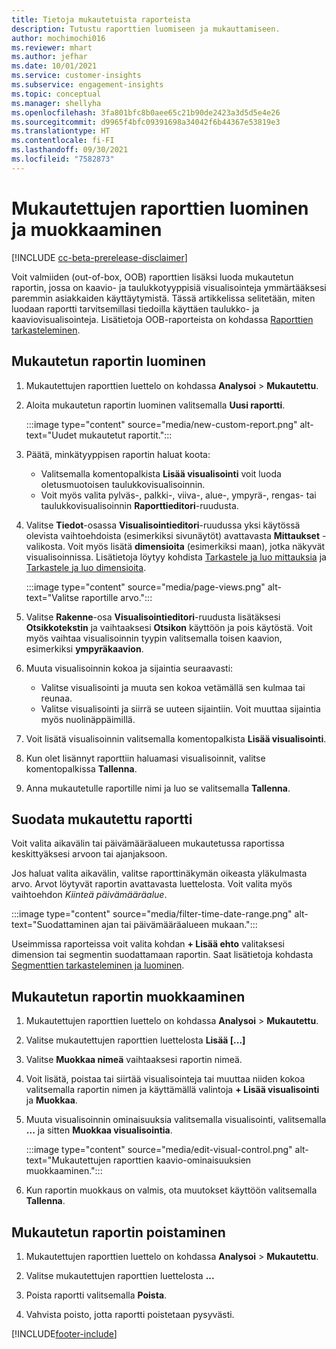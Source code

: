 ```yaml
---
title: Tietoja mukautetuista raporteista
description: Tutustu raporttien luomiseen ja mukauttamiseen.
author: mochimochi016
ms.reviewer: mhart
ms.author: jefhar
ms.date: 10/01/2021
ms.service: customer-insights
ms.subservice: engagement-insights
ms.topic: conceptual
ms.manager: shellyha
ms.openlocfilehash: 3fa801bfc8b0aee65c21b90de2423a3d5d5e4e26
ms.sourcegitcommit: d9965f4bfc09391698a34042f6b44367e53819e3
ms.translationtype: HT
ms.contentlocale: fi-FI
ms.lasthandoff: 09/30/2021
ms.locfileid: "7582873"
---
```

# <a name="create-and-edit-custom-reports"></a>Mukautettujen raporttien luominen ja muokkaaminen

[!INCLUDE [cc-beta-prerelease-disclaimer](includes/cc-beta-prerelease-disclaimer.md)]

Voit valmiiden (out-of-box, OOB) raporttien lisäksi luoda mukautetun raportin, jossa on kaavio- ja taulukkotyyppisiä visualisointeja ymmärtääksesi paremmin asiakkaiden käyttäytymistä. Tässä artikkelissa selitetään, miten luodaan raportti tarvitsemillasi tiedoilla käyttäen taulukko- ja kaaviovisualisointeja. Lisätietoja OOB-raporteista on kohdassa [Raporttien tarkasteleminen](view-reports.md).

## <a name="create-a-custom-report"></a>Mukautetun raportin luominen

1. Mukautettujen raporttien luettelo on kohdassa **Analysoi** > **Mukautettu**.

1. Aloita mukautetun raportin luominen valitsemalla **Uusi raportti**.

   :::image type="content" source="media/new-custom-report.png" alt-text="Uudet mukautetut raportit.":::

1. Päätä, minkätyyppisen raportin haluat koota:

    - Valitsemalla komentopalkista **Lisää visualisointi** voit luoda oletusmuotoisen taulukkovisualisoinnin.
    - Voit myös valita pylväs-, palkki-, viiva-, alue-, ympyrä-, rengas- tai taulukkovisualisoinnin **Raporttieditori**-ruudusta.

1. Valitse **Tiedot**-osassa **Visualisointieditori**-ruudussa yksi käytössä olevista vaihtoehdoista (esimerkiksi sivunäytöt) avattavasta **Mittaukset** -valikosta. Voit myös lisätä **dimensioita** (esimerkiksi maan), jotka näkyvät visualisoinnissa. Lisätietoja löytyy kohdista [Tarkastele ja luo mittauksia](metrics.md) ja [Tarkastele ja luo dimensioita](dimensions.md).

   :::image type="content" source="media/page-views.png" alt-text="Valitse raportille arvo.":::

1. Valitse **Rakenne**-osa **Visualisointieditori**-ruudusta lisätäksesi **Otsikkotekstin** ja vaihtaaksesi **Otsikon** käyttöön ja pois käytöstä.  Voit myös vaihtaa visualisoinnin tyypin valitsemalla toisen kaavion, esimerkiksi **ympyräkaavion**.

1. Muuta visualisoinnin kokoa ja sijaintia seuraavasti:
   - Valitse visualisointi ja muuta sen kokoa vetämällä sen kulmaa tai reunaa.
   - Valitse visualisointi ja siirrä se uuteen sijaintiin. Voit muuttaa sijaintia myös nuolinäppäimillä.
1. Voit lisätä visualisoinnin valitsemalla komentopalkista **Lisää visualisointi**.
1. Kun olet lisännyt raporttiin haluamasi visualisoinnit, valitse komentopalkissa **Tallenna**.

1. Anna mukautetulle raportille nimi ja luo se valitsemalla **Tallenna**.
 
## <a name="filter-a-custom-report"></a>Suodata mukautettu raportti

Voit valita aikavälin tai päivämääräalueen mukautetussa raportissa keskittyäksesi arvoon tai ajanjaksoon.

Jos haluat valita aikavälin, valitse raporttinäkymän oikeasta yläkulmasta arvo. Arvot löytyvät raportin avattavasta luettelosta. Voit valita myös vaihtoehdon *Kiinteä päivämääräalue*.

:::image type="content" source="media/filter-time-date-range.png" alt-text="Suodattaminen ajan tai päivämääräalueen mukaan.":::

Useimmissa raporteissa voit valita kohdan **+ Lisää ehto** valitaksesi dimension tai segmentin suodattamaan raportin. Saat lisätietoja kohdasta [Segmenttien tarkasteleminen ja luominen](segments.md).

## <a name="edit-a-custom-report"></a>Mukautetun raportin muokkaaminen

1. Mukautettujen raporttien luettelo on kohdassa **Analysoi** > **Mukautettu**.

1. Valitse mukautettujen raporttien luettelosta **Lisää [...]** 

1. Valitse **Muokkaa nimeä** vaihtaaksesi raportin nimeä.

1. Voit lisätä, poistaa tai siirtää visualisointeja tai muuttaa niiden kokoa valitsemalla raportin nimen ja käyttämällä valintoja **+ Lisää visualisointi** ja **Muokkaa**.

1. Muuta visualisoinnin ominaisuuksia valitsemalla visualisointi, valitsemalla **...** ja sitten **Muokkaa visualisointia**.

   :::image type="content" source="media/edit-visual-control.png" alt-text="Mukautettujen raporttien kaavio-ominaisuuksien muokkaaminen.":::

1. Kun raportin muokkaus on valmis, ota muutokset käyttöön valitsemalla **Tallenna**. 

## <a name="delete-a-custom-report"></a>Mukautetun raportin poistaminen

1. Mukautettujen raporttien luettelo on kohdassa **Analysoi** > **Mukautettu**.

1. Valitse mukautettujen raporttien luettelosta **...**

1. Poista raportti valitsemalla **Poista**.

1. Vahvista poisto, jotta raportti poistetaan pysyvästi.


[!INCLUDE[footer-include](../includes/footer-banner.md)]
